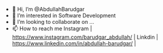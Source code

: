 - 👋 Hi, I’m @AbdullahBarudgar
- 👀 I’m interested in Software Development
- 💞️ I’m looking to collaborate on ...
- 📫 How to reach me Instagram | https://www.instagram.com/barudgar_abdullah/ | Linkdin | https://www.linkedin.com/in/abdullah-barudgar/ |

<!---
AbdullahBarudgar/AbdullahBarudgar is a ✨ special ✨ repository because its `README.md` (this file) appears on your GitHub profile.
You can click the Preview link to take a look at your changes.
--->
